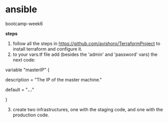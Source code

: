 # ansible
bootcamp-week6

**steps**
1. follow all the steps in https://github.com/avishoro/TerraformProject to install terraform and configure it.
2. to your vars.tf file add (besides the 'admin' and 'password' vars) the next code:
 
  variable "masterIP" {
  
  description = "The IP of the master machine."
  
  default = "**.***.***.**"
  
  }
  
  
3. create two infrastructures, one with the staging code, and one with the production code.
 
